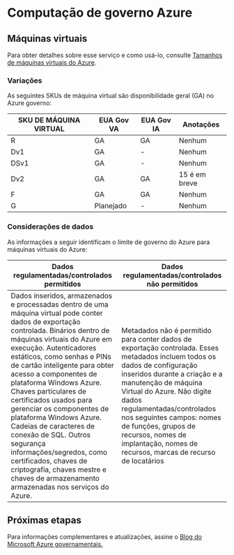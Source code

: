 <properties
    pageTitle="Documentação do governo Azure | Microsoft Azure"
    description="Isso fornece uma comparação de recursos e orientações sobre como desenvolver aplicativos para o governo do Azure"
    services="Azure-Government"
    cloud="gov" 
    documentationCenter=""
    authors="ryansoc"
    manager="zakramer"
    editor=""/>

<tags
    ms.service="multiple"
    ms.devlang="na"
    ms.topic="article"
    ms.tgt_pltfrm="na"
    ms.workload="azure-government"
    ms.date="09/29/2016"
    ms.author="ryansoc"/>


#  <a name="azure-government-compute"></a>Computação de governo Azure

##  <a name="virtual-machines"></a>Máquinas virtuais

Para obter detalhes sobre esse serviço e como usá-lo, consulte [Tamanhos de máquinas virtuais do Azure](../virtual-machines/virtual-machines-windows-sizes.md).

### <a name="variations"></a>Variações

As seguintes SKUs de máquina virtual são disponibilidade geral (GA) no Azure governo:

SKU DE MÁQUINA VIRTUAL|EUA Gov VA|EUA Gov IA|Anotações
---|---|---|---
R|GA|GA|Nenhum
Dv1|GA|-|Nenhum
DSv1|GA|-|Nenhum
Dv2|GA|GA|15 é em breve
F|GA|GA|Nenhum
G|Planejado|-|Nenhum

###  <a name="data-considerations"></a>Considerações de dados

As informações a seguir identificam o limite de governo do Azure para máquinas virtuais do Azure:

| Dados regulamentadas/controlados permitidos | Dados regulamentadas/controlados não permitidos |
|--------------------------------------------------------------------------------------|-----------------------------------------------------------------------------------------------------------------------------------------------------------------------------------------------------------------------------------------------------------------------------------------------------------------|
| Dados inseridos, armazenados e processadas dentro de uma máquina virtual pode conter dados de exportação controlada. Binários dentro de máquinas virtuais do Azure em execução. Autenticadores estáticos, como senhas e PINs de cartão inteligente para obter acesso a componentes de plataforma Windows Azure. Chaves particulares de certificados usados para gerenciar os componentes de plataforma Windows Azure. Cadeias de caracteres de conexão de SQL.  Outros segurança informações/segredos, como certificados, chaves de criptografia, chaves mestre e chaves de armazenamento armazenadas nos serviços do Azure.  | Metadados não é permitido para conter dados de exportação controlada. Esses metadados incluem todos os dados de configuração inseridos durante a criação e a manutenção de máquina Virtual do Azure.  Não digite dados regulamentadas/controlados nos seguintes campos: nomes de funções, grupos de recursos, nomes de implantação, nomes de recursos, marcas de recurso de locatários  

## <a name="next-steps"></a>Próximas etapas

Para informações complementares e atualizações, assine o <a href="https://blogs.msdn.microsoft.com/azuregov/">Blog do Microsoft Azure governamentais.</a>
